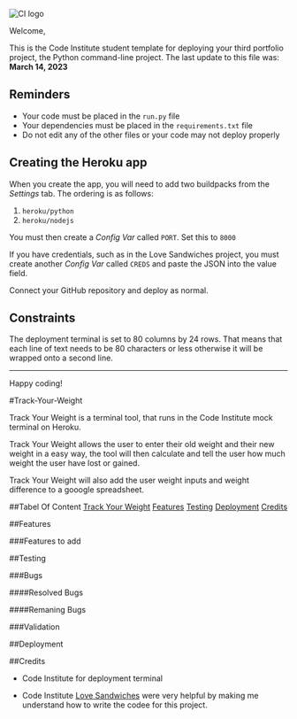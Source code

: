 ![CI logo](https://codeinstitute.s3.amazonaws.com/fullstack/ci_logo_small.png)

Welcome,

This is the Code Institute student template for deploying your third portfolio project, the Python command-line project. The last update to this file was: **March 14, 2023**

## Reminders

- Your code must be placed in the `run.py` file
- Your dependencies must be placed in the `requirements.txt` file
- Do not edit any of the other files or your code may not deploy properly

## Creating the Heroku app

When you create the app, you will need to add two buildpacks from the _Settings_ tab. The ordering is as follows:

1. `heroku/python`
2. `heroku/nodejs`

You must then create a _Config Var_ called `PORT`. Set this to `8000`

If you have credentials, such as in the Love Sandwiches project, you must create another _Config Var_ called `CREDS` and paste the JSON into the value field.

Connect your GitHub repository and deploy as normal.

## Constraints

The deployment terminal is set to 80 columns by 24 rows. That means that each line of text needs to be 80 characters or less otherwise it will be wrapped onto a second line.

---

Happy coding!

#Track-Your-Weight

Track Your Weight is a terminal tool, that runs in the Code Institute mock terminal on Heroku.

Track Your Weight allows the user to enter their old weight and their new weight in a easy way, the tool will then calculate and tell the user how much weight the user have lost or gained.

Track Your Weight will also add the user weight inputs and weight difference to a gooogle spreadsheet.

<!--add picture and link on deployd version-->


##Tabel Of Content
[Track Your Weight](#Track-Your-Weight)
[Features](#Features)
[Testing](#Testing)
[Deployment](#Deployment)
[Credits](#Credits)

##Features


###Features to add


##Testing

###Bugs

####Resolved Bugs

####Remaning Bugs

###Validation


##Deployment


##Credits
* Code Institute for deployment terminal

* Code Institute [Love Sandwiches](https://github.com/SimonMertins/LoveSandwiches/tree/main)
were very helpful by making me understand how to write the codee for this project.